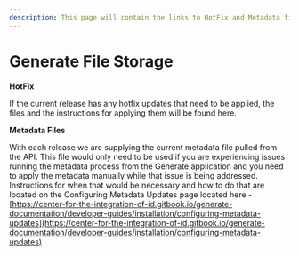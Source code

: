 ```yaml
---
description: This page will contain the links to HotFix and Metadata files in GitHub.
---
```


# Generate File Storage

**HotFix**

If the current release has any hotfix updates that need to be applied, the files and the instructions for applying them will be found here.

**Metadata Files**

With each release we are supplying the current metadata file pulled from the API.  This file would only need to be used if you are experiencing issues running the metadata process from the Generate application and you need to apply the metadata manually while that issue is being addressed.  Instructions for when that would be necessary and how to do that are located on the Configuring Metadata Updates page located here - [https://center-for-the-integration-of-id.gitbook.io/generate-documentation/developer-guides/installation/configuring-metadata-updates](https://center-for-the-integration-of-id.gitbook.io/generate-documentation/developer-guides/installation/configuring-metadata-updates)
